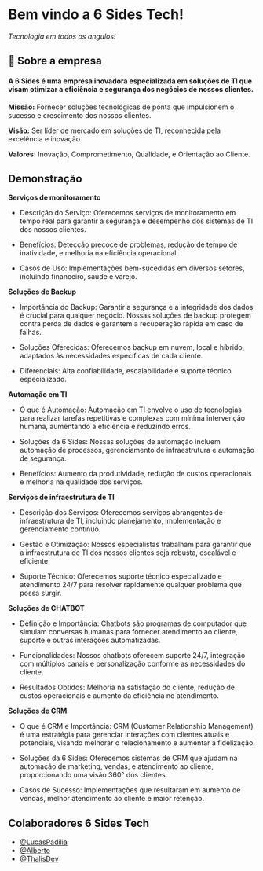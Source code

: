 
# Bem vindo a 6 Sides Tech!
*Tecnologia em todos os angulos!*
## 🚀 Sobre a empresa
#### A 6 Sides é uma empresa inovadora especializada em soluções de TI que visam otimizar a eficiência e segurança dos negócios de nossos clientes.

**Missão:** Fornecer soluções tecnológicas de ponta que impulsionem o sucesso e crescimento dos nossos clientes.

**Visão:** Ser líder de mercado em soluções de TI, reconhecida pela excelência e inovação.

**Valores:** Inovação, Comprometimento, Qualidade, e Orientação ao Cliente.

## Demonstração
**Serviços de monitoramento**
- Descrição do Serviço: Oferecemos serviços de monitoramento em tempo real para garantir a segurança e desempenho dos sistemas de TI dos nossos clientes.

- Benefícios: Detecção precoce de problemas, redução de tempo de inatividade, e melhoria na eficiência operacional.

- Casos de Uso: Implementações bem-sucedidas em diversos setores, incluindo financeiro, saúde e varejo.

**Soluções de Backup**
- Importância do Backup: Garantir a segurança e a integridade dos dados é crucial para qualquer negócio. Nossas soluções de backup protegem contra perda de dados e garantem a recuperação rápida em caso de falhas.

- Soluções Oferecidas: Oferecemos backup em nuvem, local e híbrido, adaptados às necessidades específicas de cada cliente.

- Diferenciais: Alta confiabilidade, escalabilidade e suporte técnico especializado.

**Automação em TI**
- O que é Automação: Automação em TI envolve o uso de tecnologias para realizar tarefas repetitivas e complexas com mínima intervenção humana, aumentando a eficiência e reduzindo erros.

- Soluções da 6 Sides: Nossas soluções de automação incluem automação de processos, gerenciamento de infraestrutura e automação de segurança.

- Benefícios: Aumento da produtividade, redução de custos operacionais e melhoria na qualidade dos serviços.

**Serviços de infraestrutura de TI**
- Descrição dos Serviços: Oferecemos serviços abrangentes de infraestrutura de TI, incluindo planejamento, implementação e gerenciamento contínuo.

- Gestão e Otimização: Nossos especialistas trabalham para garantir que a infraestrutura de TI dos nossos clientes seja robusta, escalável e eficiente.

- Suporte Técnico: Oferecemos suporte técnico especializado e atendimento 24/7 para resolver rapidamente qualquer problema que possa surgir.

**Soluções de CHATBOT**
- Definição e Importância: Chatbots são programas de computador que simulam conversas humanas para fornecer atendimento ao cliente, suporte e outras interações automatizadas.

- Funcionalidades: Nossos chatbots oferecem suporte 24/7, integração com múltiplos canais e personalização conforme as necessidades do cliente.

- Resultados Obtidos: Melhoria na satisfação do cliente, redução de custos operacionais e aumento da eficiência no atendimento.

**Soluções de CRM**
- O que é CRM e Importância: CRM (Customer Relationship Management) é uma estratégia para gerenciar interações com clientes atuais e potenciais, visando melhorar o relacionamento e aumentar a fidelização.

- Soluções da 6 Sides: Oferecemos sistemas de CRM que ajudam na automação de marketing, vendas, e atendimento ao cliente, proporcionando uma visão 360° dos clientes.

- Casos de Sucesso: Implementações que resultaram em aumento de vendas, melhor atendimento ao cliente e maior retenção.
## Colaboradores 6 Sides Tech
- [@LucasPadilia](https://github.com/padilia)
- [@Alberto](https://github.com/meaar)
- [@ThalisDev](https://github.com/ThalisDev)
